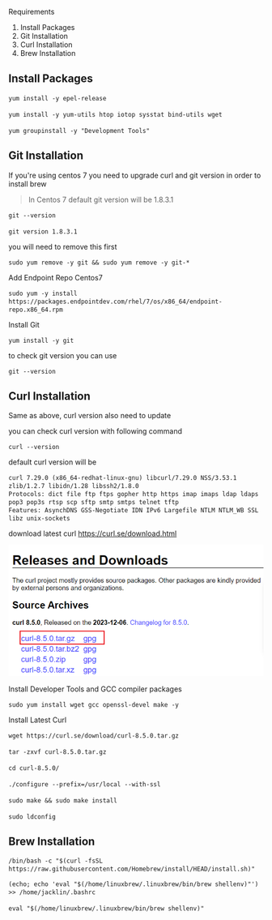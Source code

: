 Requirements

1. Install Packages
1. Git Installation
2. Curl Installation 
3. Brew Installation

## Install Packages

```shell 
yum install -y epel-release 

yum install -y yum-utils htop iotop sysstat bind-utils wget 

yum groupinstall -y "Development Tools"

```

## Git Installation

If you're using centos 7 you need to upgrade curl and git version in order to install brew 

> In Centos 7 default git version will be 1.8.3.1

```shell 
git --version 

git version 1.8.3.1
```

you will need to remove this first

```shell 
sudo yum remove -y git && sudo yum remove -y git-*
```

Add Endpoint Repo Centos7 

```shell
sudo yum -y install https://packages.endpointdev.com/rhel/7/os/x86_64/endpoint-repo.x86_64.rpm
```

Install Git 

```shell
yum install -y git
```

to check git version you can use 

```shell
git --version
```

## Curl Installation

Same as above, curl version also need to update

you can check curl version with following command 

```shell
curl --version
```

default curl version will be 

```
curl 7.29.0 (x86_64-redhat-linux-gnu) libcurl/7.29.0 NSS/3.53.1 zlib/1.2.7 libidn/1.28 libssh2/1.8.0
Protocols: dict file ftp ftps gopher http https imap imaps ldap ldaps pop3 pop3s rtsp scp sftp smtp smtps telnet tftp
Features: AsynchDNS GSS-Negotiate IDN IPv6 Largefile NTLM NTLM_WB SSL libz unix-sockets
```

download latest curl https://curl.se/download.html

![Alt text](./screenshots/curl-latest-version.png)

Install Developer Tools and GCC compiler packages 
```shell 
sudo yum install wget gcc openssl-devel make -y
```

Install Latest Curl 
```shell
wget https://curl.se/download/curl-8.5.0.tar.gz

tar -zxvf curl-8.5.0.tar.gz

cd curl-8.5.0/

./configure --prefix=/usr/local --with-ssl

sudo make && sudo make install

sudo ldconfig
```

## Brew Installation

```shell 
/bin/bash -c "$(curl -fsSL https://raw.githubusercontent.com/Homebrew/install/HEAD/install.sh)"
```

```
(echo; echo 'eval "$(/home/linuxbrew/.linuxbrew/bin/brew shellenv)"') >> /home/jacklin/.bashrc

eval "$(/home/linuxbrew/.linuxbrew/bin/brew shellenv)"
```
